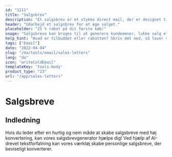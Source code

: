 ```yaml
---
id: "1211"
title: "Salgsbrev"
description: "Et salgsbrev er et stykke direct mail, der er designet til at generere salg. Det er et brev, der sendes til potentielle kunder eller klienter, og det indeholder normalt et særligt tilbud eller en rabat. Salgsbreve kan bruges til at generere leads, lukke salg eller skabe kendskab til et brand."
header: "Udarbejd et salgsbrev for at øge salget."
placeholder: "25 % rabat på dit første køb!"
usage: "Salgsbreve kan bruges til at generere kundeemner, lukke salg eller skabe kendskab til et brand."
help_hint: "Hvad er tilbuddet eller rabatten? Skriv det ned, så laver vi det om til et salgsbrev."
tags: ["Email"]
date: "2022-04-04"
slug: "/da/tools/email/sales-letters"
lang: "da"
icon: "writeColdEmail"
templateKey: 'tools-body'
product_type: "23"
url: "/app/sales-letters"
---
```


# Salgsbreve

## Indledning

Hvis du leder efter en hurtig og nem måde at skabe salgsbreve med høj konvertering, kan vores salgsbrevgenerator hjælpe dig! Ved hjælp af AI-drevet tekstforfatning kan vores værktøj skabe personlige salgsbreve, der beviseligt konverterer.
